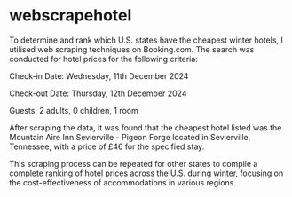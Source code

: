 # webscrapehotel
To determine and rank which U.S. states have the cheapest winter hotels, I utilised web scraping techniques on Booking.com. The search was conducted for hotel prices for the following criteria:

Check-in Date: Wednesday, 11th December 2024

Check-out Date: Thursday, 12th December 2024

Guests: 2 adults, 0 children, 1 room


After scraping the data, it was found that the cheapest hotel listed was the Mountain Aire Inn Sevierville - Pigeon Forge located in Sevierville, Tennessee, with a price of £46 for the specified stay.

This scraping process can be repeated for other states to compile a complete ranking of hotel prices across the U.S. during winter, focusing on the cost-effectiveness of accommodations in various regions.
